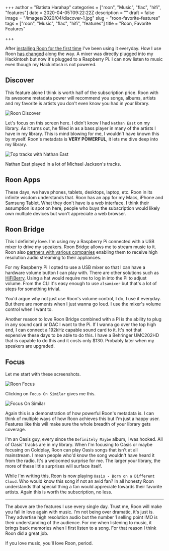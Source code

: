 +++
author = "Batista Harahap"
categories = ["roon", "Music", "flac", "hifi", "features"]
date = 2020-04-05T09:22:22Z
description = ""
draft = false
image = "/images/2020/04/discover-1.jpg"
slug = "roon-favorite-features"
tags = ["roon", "Music", "flac", "hifi", "features"]
title = "Roon, Favorite Features"

+++


After [installing Roon for the first time](https://bango29.com/roon-audiophiles-favorite/) I've been using it everyday. How I use Roon [has changed](https://bango29.com/raspberry-pi-for-roon-bridge-and-airplay-receiver/) along the way. A mixer was directly plugged into my Hackintosh but now it's plugged to a Raspberry Pi. I can now listen to music even though my Hackintosh is not powered.

## Discover

This feature alone I think is worth half of the subscription price. Roon with its awesome metadata power will recommend you songs, albums, artists and my favorite is artists you don't even know you had in your library.

![Roon Discover](/content/images/2020/04/discover.jpg)

Let's focus on this screen here. I didn't know I had `Nathan East` on my library. As it turns out, he filled in as a bass player in many of the artists I have in my library. This is mind blowing for me, I wouldn't have known this by myself. Roon's metadata is **VERY POWERFUL**, it lets me dive deep into my library.

![Top tracks with Nathan East](/content/images/2020/04/Screen-Shot-2020-04-05-at-22.38.02.png)

Nathan East played in a lot of Michael Jackson's tracks.

## Roon Apps

These days, we have phones, tablets, desktops, laptop, etc. Roon in its infinite wisdom understands that. Roon has an app for my Macs, iPhone and Samsung Tablet. What they don't have is a web interface. I think their assumption is spot on here, people who buys the subscription would likely own multiple devices but won't appreciate a web browser.

## Roon Bridge

This I definitely love. I'm using my a Raspberry Pi connected with a USB mixer to drive my speakers. Roon Bridge allows me to stream music to it. Roon also [partners with various companies](https://roonlabs.com/partners) enabling them to receive high resolution audio streaming to their appliances.

For my Raspberry Pi I opted to use a USB mixer so that I can have a hardware volume button I can play with. There are other solutions such as [HiFiBerry](https://www.hifiberry.com/products/). Using a hat would require me to log in into the Pi to adjust volume. From the CLI it's easy enough to use `alsamixer` but that's a lot of steps for something trivial.

You'd argue why not just use Roon's volume control, I do, I use it everyday. But there are moments when I just wanna go loud. I use the mixer's volume control when I want to.

Another reason to love Roon Bridge combined with a Pi is the ability to plug in any sound card or DAC I want to the Pi. If I wanna go over the top high end, I can connect a 192kHz capable sound card to it. It's not that expensive these days to be able to do this. I have a Behringer UMC202HD that is capable to do this and it costs only $130. Probably later when my speakers are upgraded.

## Focus

Let me start with these screenshots.

![Roon Focus](/content/images/2020/04/focus.jpg)

Clicking on `Focus On Similar` gives me this.

![Focus On Similar](/content/images/2020/04/Screen-Shot-2020-04-05-at-23.04.47.jpg)

Again this is a demonstration of how powerful Roon's metadata is. I can think of multiple ways of how Roon achieves this but I'm just a happy user. Features like this will make sure the whole breadth of your library gets coverage.

I'm an Oasis guy, every since the `Definitely Maybe` album, I was hooked. All of Oasis' tracks are in my library. When I'm focusing to Oasis or maybe focusing on Coldplay, Roon can play Oasis songs that isn't at all mainstream. I mean people who'd know the song wouldn't have heard it from the radio. It's a welcomed surprise for me. The larger your library, the more of these little surprises will surface itself.

While I'm writing this, Roon is now playing `Oasis - Born on a Different Cloud`. Who would know this song if not an avid fan? In all honesty Roon understands that special thing a fan would appreciate towards their favorite artists. Again this is worth the subscription, no less.

---

The above are the features I use every single day. Trust me, Roon will make you fall in love again with music. I'm not being over dramatic, it's just is. They advertise high resolution audio but the number 1 selling point IMO is their understanding of the audience. For me when listening to music, it brings back memories when I first listen to a song. For that reason I think Roon did a great job.

If you love music, you'll love Roon, period.